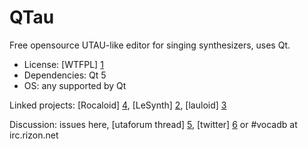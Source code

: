 QTau
====

Free opensource UTAU-like editor for singing synthesizers, uses Qt.
* License: [WTFPL] [1]
* Dependencies: Qt 5
* OS: any supported by Qt

Linked projects: [Rocaloid] [4], [LeSynth] [2], [lauloid] [3]

Discussion: issues here, [utaforum thread] [5], [twitter] [6] or #vocadb at irc.rizon.net

  [1]: http://wtfpl.net/about/                                   "wtfpl.net"
  [2]: http://github.com/digited/lesynth                         "Le Synth"
  [3]: http://gitorious.org/lauloid                              "lauloid"
  [4]: http://github.com/Sleepwalking/Rocaloid                   "Rocaloid"
  [5]: http://utaforum.net/thread-resampler-development-for-qtau "utaforum.net"
  [6]: http://twitter.com/vocatuber                              "vocatuber @ twitter"
